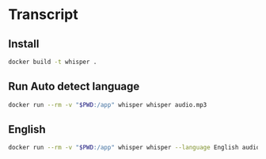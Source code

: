 # Transcript

## Install

```bash
docker build -t whisper .
```

## Run Auto detect language

```bash
docker run --rm -v "$PWD:/app" whisper whisper audio.mp3
```


## English

```bash
docker run --rm -v "$PWD:/app" whisper whisper --language English audio.mp3
```